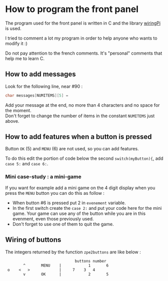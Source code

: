 # How to program the front panel

The program used for the front panel is written in C and the library [wiringPi](http://wiringpi.com/) is used.   

I tried to comment a lot my program in order to help anyone who wants to modify it :)

Do not pay attention to the french comments. It's "personal" comments that help me to learn C.

## How to add messages
Look for the following line, near #90 :
```c
char messages[NUMITEMS][5] =
```
Add your message at the end, no more than 4 characters and no space for the moment.   
Don't forget to change the number of items in the constant `NUMITEMS` just above.

## How to add features when a button is pressed
Button `OK` (5) and `MENU` (6) are not used, so you can add features.

To do this edit the portion of code below the second `switch(myButton){`, add `case 5:` and `case 6:`.

### Mini case-study : a mini-game
If you want for example add a mini game on the 4 digit display when you press the `MENU` button you can do this as follow :
* When button #6 is pressed put 2 in `evenement` variable.
* In the first switch create the `case 2:` and put your code here for the mini game.
Your game can use any of the button while you are in this evenment, even those previously used.
* Don't forget to use one of them to quit the game.

## Wiring of buttons
The integers returned by the function `zpe2buttons` are like below :
```
                               buttons number
        ^       MENU    |            1       6 
 o    <   >             |     7    3   4  
        v       OK      |            2       5 
```


